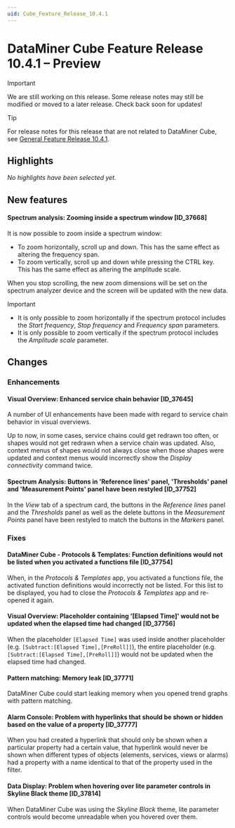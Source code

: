 ```yaml
---
uid: Cube_Feature_Release_10.4.1
---
```


# DataMiner Cube Feature Release 10.4.1 – Preview

> [!IMPORTANT]
> We are still working on this release. Some release notes may still be modified or moved to a later release. Check back soon for updates!

> [!TIP]
> For release notes for this release that are not related to DataMiner Cube, see [General Feature Release 10.4.1](xref:General_Feature_Release_10.4.1).

## Highlights

*No highlights have been selected yet.*

## New features

#### Spectrum analysis: Zooming inside a spectrum window [ID_37668]

<!-- MR 10.2.0 [CU22]/10.3.0 [CU10] - FR 10.4.1 -->

It is now possible to zoom inside a spectrum window:

- To zoom horizontally, scroll up and down. This has the same effect as altering the frequency span.
- To zoom vertically, scroll up and down while pressing the CTRL key. This has the same effect as altering the amplitude scale.

When you stop scrolling, the new zoom dimensions will be set on the spectrum analyzer device and the screen will be updated with the new data.

> [!IMPORTANT]
>
> - It is only possible to zoom horizontally if the spectrum protocol includes the *Start frequency*, *Stop frequency* and *Frequency span* parameters.
> - It is only possible to zoom vertically if the spectrum protocol includes the *Amplitude scale* parameter.

## Changes

### Enhancements

#### Visual Overview: Enhanced service chain behavior [ID_37645]

<!-- MR 10.2.0 [CU22]/10.3.0 [CU10] - FR 10.4.1 -->

A number of UI enhancements have been made with regard to service chain behavior in visual overviews.

Up to now, in some cases, service chains could get redrawn too often, or shapes would not get redrawn when a service chain was updated. Also, context menus of shapes would not always close when those shapes were updated and context menus would incorrectly show the *Display connectivity* command twice.

#### Spectrum Analysis: Buttons in 'Reference lines' panel, 'Thresholds' panel and 'Measurement Points' panel have been restyled [ID_37752]

<!-- MR 10.2.0 [CU22]/10.3.0 [CU10] - FR 10.4.1 -->

In the *View* tab of a spectrum card, the buttons in the *Reference lines* panel and the *Thresholds* panel as well as the delete buttons in the *Measurement Points* panel have been restyled to match the buttons in the *Markers* panel.

### Fixes

#### DataMiner Cube - Protocols & Templates: Function definitions would not be listed when you activated a functions file [ID_37754]

<!-- MR 10.2.0 [CU22]/10.3.0 [CU10] - FR 10.4.1 -->

When, in the *Protocols & Templates* app, you activated a functions file, the activated function definitions would incorrectly not be listed. For this list to be displayed, you had to close the *Protocols & Templates* app and re-opened it again.

#### Visual Overview: Placeholder containing '[Elapsed Time]' would not be updated when the elapsed time had changed [ID_37756]

<!-- MR 10.2.0 [CU22]/10.3.0 [CU10] - FR 10.4.1 -->

When the placeholder `[Elapsed Time]` was used inside another placeholder (e.g. `[Subtract:[Elapsed Time],[PreRoll]]`), the entire placeholder (e.g. `[Subtract:[Elapsed Time],[PreRoll]]`) would not be updated when the elapsed time had changed.

#### Pattern matching: Memory leak [ID_37771]

<!-- MR 10.2.0 [CU22]/10.3.0 [CU10] - FR 10.4.1 -->

DataMiner Cube could start leaking memory when you opened trend graphs with pattern matching.

#### Alarm Console: Problem with hyperlinks that should be shown or hidden based on the value of a property [ID_37777]

<!-- MR 10.5.0 - FR 10.4.1 -->

When you had created a hyperlink that should only be shown when a particular property had a certain value, that hyperlink would never be shown when different types of objects (elements, services, views or alarms) had a property with a name identical to that of the property used in the filter.

#### Data Display: Problem when hovering over lite parameter controls in Skyline Black theme [ID_37814]

<!-- MR 10.2.0 [CU22]/10.3.0 [CU10] - FR 10.4.1 -->

When DataMiner Cube was using the *Skyline Black* theme, lite parameter controls would become unreadable when you hovered over them.
